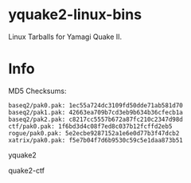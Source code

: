 # yquake2-linux-bins
Linux Tarballs for Yamagi Quake II.

# Info

MD5 Checksums:

    baseq2/pak0.pak: 1ec55a724dc3109fd50dde71ab581d70
    baseq2/pak1.pak: 42663ea709b7cd3eb9b634b36cfecb1a
    baseq2/pak2.pak: c8217cc5557b672a87fc210c2347d98d
    ctf/pak0.pak: 1f6bd3d4c08f7ed8c037b12fcffd2eb5
    rogue/pak0.pak: 5e2ecbe9287152a1e6e0d77b3f47dcb2
    xatrix/pak0.pak: f5e7b04f7d6b9530c59c5e1daa873b51

yquake2

quake2-ctf
